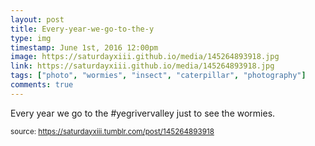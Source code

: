 ```yaml
---
layout: post
title: Every-year-we-go-to-the-y
type: img
timestamp: June 1st, 2016 12:00pm
image: https://saturdayxiii.github.io/media/145264893918.jpg
link: https://saturdayxiii.github.io/media/145264893918.jpg
tags: ["photo", "wormies", "insect", "caterpillar", "photography"]
comments: true
---
```


Every year we go to the #yegrivervalley just to see the wormies.
 
  
<small>source: https://saturdayxiii.tumblr.com/post/145264893918</small>